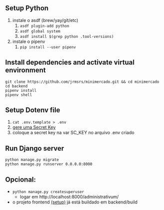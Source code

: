 ## Setup Python
1. instale o asdf (brew/yay/git/etc)
    1. `asdf plugin-add python`
    2. `asdf global system`
    3. `asdf install $(grep python .tool-versions)`
2. instale o pipenv
    1. `pip install --user pipenv`

## Install dependencies and activate virtual environment
```
git clone https://github.com/jrmsrs/minimercado.git && cd minimercado
cd backend
pipenv install
pipenv shell
```

## Setup Dotenv file
1. `cat .env.template > .env`
2. [gere uma Secret Key](https://djecrety.ir/)
3. coloque a secret key na var SC_KEY no arquivo .env criado

## Run Django server
```
python manage.py migrate
python manage.py runserver 0.0.0.0:8000
```  

## Opcional: 
- `python manage.py createsuperuser`
   - logar em http://localhost:8000/administrativum/
- o projeto frontend [(setup)](frontend/README.md) já está buildado em backend/build
